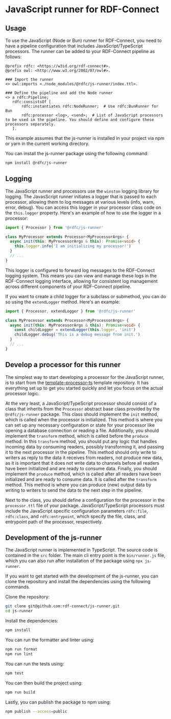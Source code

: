 # JavaScript runner for RDF-Connect

## Usage

To use the JavaScript (Node or Bun) runner for RDF-Connect, you need to have a pipeline configuration that includes JavaScript/TypeScript processors.
The runner can be added to your RDF-Connect pipeline as follows:

```turtle
@prefix rdfc: <https://w3id.org/rdf-connect#>.
@prefix owl: <http://www.w3.org/2002/07/owl#>.

### Import the runner
<> owl:imports <./node_modules/@rdfc/js-runner/index.ttl>.

### Define the pipeline and add the Node runner
<> a rdfc:Pipeline;
   rdfc:consistsOf [
       rdfc:instantiates rdfc:NodeRunner;  # Use rdfc:BunRunner for Bun
       rdfc:processor <log>, <send>;  # List of JavaScript processors to be used in the pipeline. You should define and configure these processors separately.
   ].
```

This example assumes that the js-runner is installed in your project via npm or yarn in the current working directory.

You can install the js-runner package using the following command:

```bash
npm install @rdfc/js-runner
```

## Logging

The JavaScript runner and processors use the `winston` logging library for logging.
The JavasScript runner initiates a logger that is passed to each processor, allowing them to log messages at various levels (info, warn, error, debug).
You can access this logger in your processor class code on the `this.logger` property.
Here's an example of how to use the logger in a processor:

```typescript
import { Processor } from '@rdfc/js-runner'

class MyProcessor extends Processor<MyProcessorArgs> {
  async init(this: MyProcessorArgs & this): Promise<void> {
    this.logger.info('I am initializing my processor!')
  }
  // ...
}
```

This logger is configured to forward log messages to the RDF-Connect logging system.
This means you can view and manage these logs in the RDF-Connect logging interface, allowing for consistent log management across different components of your RDF-Connect pipeline.

If you want to create a child logger for a subclass or submethod, you can do so using the `extendLogger` method.
Here's an example:

```typescript
import { Processor, extendLogger } from '@rdfc/js-runner'

class MyProcessor extends Processor<MyProcessorArgs> {
  async init(this: MyProcessorArgs & this): Promise<void> {
    const childLogger = extendLogger(this.logger, 'init')
    childLogger.debug('This is a debug message from init.')
  }
  // ...
}
```

## Develop a processor for this runner

The simplest way to start developing a processor for the JavaScript runner, is to start from the [template-processor-ts](https://github.com/rdf-connect/template-processor-ts) template repository.
It has everything set up to get you started quickly and let you focus on the actual processor logic.

At the very least, a JavaScript/TypeScript processor should consist of a class that inherits from the `Processor` abstract base class provided by the `@rdfc/js-runner` package.
This class should implement the `init` method, which is called when the processor is initialized.
This method is where you can set up any necessary configuration or state for your processor like opening a database connection or reading a file.
Additionally, you should implement the `transform` method, which is called before the `produce` method.
In this `transform` method, you should put any logic that handles incoming data by consuming readers, possibly transforming it, and passing it to the next processor in the pipeline.
This method should only write to writers as reply to the data it receives from readers, not produce new data, as it is important that it does not write data to channels before all readers have been initialized and are ready to consume data.
Finally, you should implement the `produce` method, which is called after all readers have been initialized and are ready to consume data.
It is called after the `transform` method.
This method is where you can produce (new) output data by writing to writers to send the data to the next step in the pipeline.

Next to the class, you should define a configuration for the processor in the `processor.ttl` file of your package.
JavaScript/TypeScript processors must include the JavaScript specific configuration parameters `rdfc:file`, `rdfc:class`, and `rdfc:entrypoint`, which specify the file, class, and entrypoint path of the processor, respectively.

## Development of the js-runner

The JavaScript runner is implemented in TypeScript.
The source code is contained in the `src` folder.
The main cli entry point is the `bin/runner.js` file, which you can also run after installation of the package using `npx js-runner`.

If you want to get started with the development of the js-runner, you can clone the repository and install the dependencies using the following commands.

Clone the repository:

```bash
git clone git@github.com:rdf-connect/js-runner.git
cd js-runner
```

Install the dependencies:

```bash
npm install
```

You can run the formatter and linter using:

```bash
npm run format
npm run lint
```

You can run the tests using:

```bash
npm test
```

You can then build the project using:

```bash
npm run build
```

Lastly, you can publish the package to npm using:

```bash
npm publish --access=public
```
